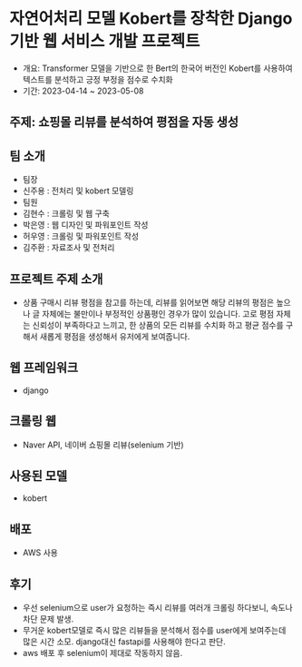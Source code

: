 # 자연어처리 모델 Kobert를 장착한 Django기반 웹 서비스 개발 프로젝트
- 개요: Transformer 모델을 기반으로 한 Bert의 한국어 버전인 Kobert를 사용하여 텍스트를 분석하고 긍정 부정을 점수로 수치화
- 기간: 2023-04-14 ~ 2023-05-08

## 주제: 쇼핑몰 리뷰를 분석하여 평점을 자동 생성

## 팀 소개

- 팀장
- 신주용 : 전처리 및 kobert 모델링
- 팀원
- 김현수 : 크롤링 및 웹 구축
- 박은영 : 웹 디자인 및 파워포인트 작성
- 허우영 : 크롤링 및 파워포인트 작성
- 김주환 : 자료조사 및 전처리

## 프로젝트 주제 소개

- 상품 구매시 리뷰 평점을 참고를 하는데, 리뷰를 읽어보면 해당 리뷰의 평점은 높으나 글 자체에는 불만이나 부정적인 상품평인 경우가 많이 있습니다. 고로 평점 자체는 신뢰성이 부족하다고 느끼고, 한 상품의 모든 리뷰를 수치화 하고 평균 점수를 구해서 새롭게 평점을 생성해서 유저에게 보여줍니다.

## 웹 프레임워크

- django

## 크롤링 웹

- Naver API, 네이버 쇼핑몰 리뷰(selenium 기반)

## 사용된 모델

- kobert

## 배포

- AWS 사용

## 후기

- 우선 selenium으로 user가 요청하는 즉시 리뷰를 여러개 크롤링 하다보니, 속도나 차단 문제 발생.
- 무거운 kobert모델로 즉시 많은 리뷰들을 분석해서 점수를 user에게 보여주는데 많은 시간 소모. django대신 fastapi를 사용해야 한다고 판단.
- aws 배포 후 selenium이 제대로 작동하지 않음.
